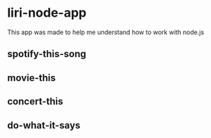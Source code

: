# liri-node-app

This app was made to help me understand how to work with node.js

## spotify-this-song

## movie-this

## concert-this

## do-what-it-says
